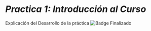 # **_Practica 1: Introducción al Curso_**
Explicación del Desarrollo de la práctica ![Badge Finalizado](https://img.shields.io/badge/STATUS-PROGRESS-green)


